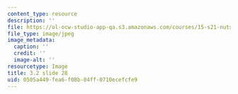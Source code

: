 ```yaml
---
content_type: resource
description: ''
file: https://ol-ocw-studio-app-qa.s3.amazonaws.com/courses/15-s21-nuts-and-bolts-of-business-plans-january-iap-2014/0505a449fea6f08b04ff0710ecefcfe9_Slide28.JPG
file_type: image/jpeg
image_metadata:
  caption: ''
  credit: ''
  image-alt: ''
resourcetype: Image
title: 3.2 slide 28
uid: 0505a449-fea6-f08b-04ff-0710ecefcfe9
---
```

